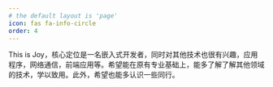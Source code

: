 ```yaml
---
# the default layout is 'page'
icon: fas fa-info-circle
order: 4
---
```


This is Joy，核心定位是一名嵌入式开发者，同时对其他技术也很有兴趣，应用程序，网络通信，前端应用等。希望能在原有专业基础上，能多了解了解其他领域的技术，学以致用。此外，希望也能多认识一些同行。
